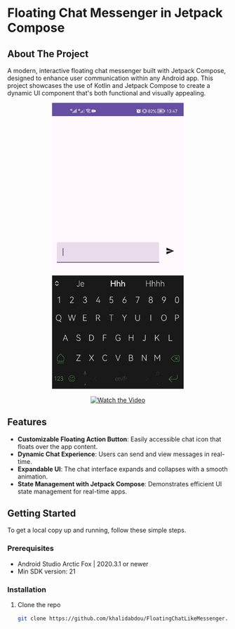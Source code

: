 #  Floating Chat Messenger in Jetpack Compose

## About The Project

A modern, interactive floating chat messenger built with Jetpack Compose, designed to enhance user communication within any Android app. This project showcases the use of Kotlin and Jetpack Compose to create a dynamic UI component that's both functional and visually appealing.

<p align="center">
  <img src="https://github.com/khalidabdou/FloatingChatLikeMessenger/blob/master/ezgif-4-747434e927.gif?raw=true" width="300" alt="FloatingChatMessengerDemo">
</p>

<p align="center">
  <a href="https://raw.githubusercontent.com/khalidabdou/FloatingChatLikeMessenger/master/floating.mp4">
    <img src="https://path_to_your_image_placeholder.jpg" width="500" alt="Watch the Video">
  </a>
</p>



## Features

- **Customizable Floating Action Button**: Easily accessible chat icon that floats over the app content.
- **Dynamic Chat Experience**: Users can send and view messages in real-time.
- **Expandable UI**: The chat interface expands and collapses with a smooth animation.
- **State Management with Jetpack Compose**: Demonstrates efficient UI state management for real-time apps.

## Getting Started

To get a local copy up and running, follow these simple steps.

### Prerequisites

- Android Studio Arctic Fox | 2020.3.1 or newer
- Min SDK version: 21

### Installation

1. Clone the repo
   ```sh
   git clone https://github.com/khalidabdou/FloatingChatLikeMessenger.git
